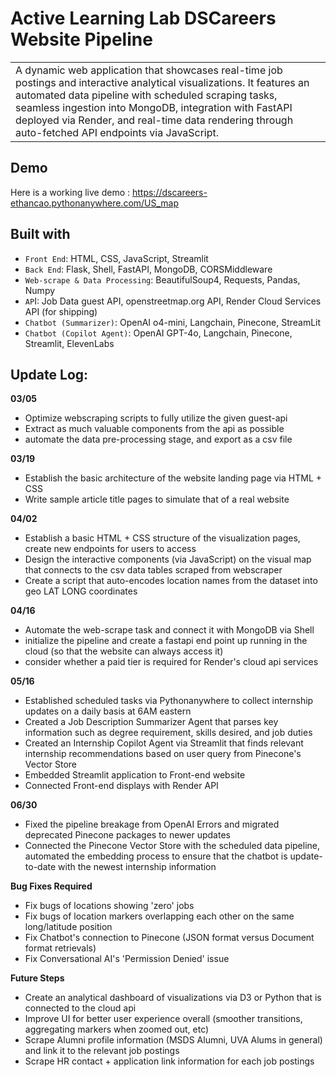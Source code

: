 # Active Learning Lab DSCareers Website Pipeline 
<table>
<tr>
<td>
  A dynamic web application that showcases real-time job postings and interactive analytical visualizations. It features an automated data pipeline with scheduled scraping tasks, seamless ingestion into MongoDB, integration with FastAPI deployed via Render, and real-time data rendering through auto-fetched API endpoints via JavaScript.
</td>
</tr>
</table>


## Demo
Here is a working live demo : https://dscareers-ethancao.pythonanywhere.com/US_map

## Built with 
- `Front End`: HTML, CSS, JavaScript, Streamlit
- `Back End`: Flask, Shell, FastAPI, MongoDB, CORSMiddleware
- `Web-scrape & Data Processing`: BeautifulSoup4, Requests, Pandas, Numpy
- `AP`I: Job Data guest API, openstreetmap.org API, Render Cloud Services API (for shipping)
- `Chatbot (Summarizer)`: OpenAI o4-mini, Langchain, Pinecone, StreamLit
- `Chatbot (Copilot Agent)`: OpenAI GPT-4o, Langchain, Pinecone, Streamlit, ElevenLabs

## Update Log:
**03/05**
- Optimize webscraping scripts to fully utilize the given guest-api
- Extract as much valuable components from the api as possible
- automate the data pre-processing stage, and export as a csv file
  
**03/19**
- Establish the basic architecture of the website landing page via HTML + CSS
- Write sample article title pages to simulate that of a real website
  
**04/02**
- Establish a basic HTML + CSS structure of the visualization pages, create new endpoints for users to access
- Design the interactive components (via JavaScript) on the visual map that connects to the csv data tables scraped from webscraper
- Create a script that auto-encodes location names from the dataset into geo LAT LONG coordinates
  
**04/16**
- Automate the web-scrape task and connect it with MongoDB via Shell 
- initialize the pipeline and create a fastapi end point up running in the cloud (so that the website can always access it)
- consider whether a paid tier is required for Render's cloud api services

**05/16**
- Established scheduled tasks via Pythonanywhere to collect internship updates on a daily basis at 6AM eastern
- Created a Job Description Summarizer Agent that parses key information such as degree requirement, skills desired, and job duties
- Created an Internship Copilot Agent via Streamlit that finds relevant internship recommendations based on user query from Pinecone's Vector Store
- Embedded Streamlit application to Front-end website
- Connected Front-end displays with Render API

**06/30**
- Fixed the pipeline breakage from OpenAI Errors and migrated deprecated Pinecone packages to newer updates
- Connected the Pinecone Vector Store with the scheduled data pipeline, automated the embedding process to ensure that the chatbot is update-to-date with the newest internship information

**Bug Fixes Required**
- Fix bugs of locations showing 'zero' jobs
- Fix bugs of location markers overlapping each other on the same long/latitude position
- Fix Chatbot's connection to Pinecone (JSON format versus Document format retrievals)
- Fix Conversational AI's 'Permission Denied' issue

**Future Steps**
- Create an analytical dashboard of visualizations via D3 or Python that is connected to the cloud api
- Improve UI for better user experience overall (smoother transitions, aggregating markers when zoomed out, etc)
- Scrape Alumni profile information (MSDS Alumni, UVA Alums in general) and link it to the relevant job postings
- Scrape HR contact + application link information for each job postings 


